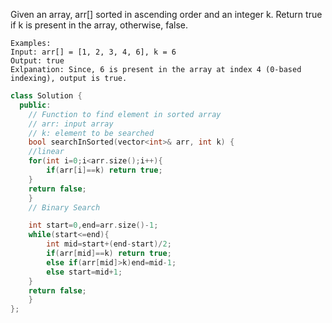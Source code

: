 Given an array, arr[] sorted in ascending order and an integer k. Return true if k is present in the array, otherwise, false.
```
Examples:
Input: arr[] = [1, 2, 3, 4, 6], k = 6
Output: true
Exlpanation: Since, 6 is present in the array at index 4 (0-based indexing), output is true.
```
```cpp
class Solution {
  public:
    // Function to find element in sorted array
    // arr: input array
    // k: element to be searched
    bool searchInSorted(vector<int>& arr, int k) {
    //linear
    for(int i=0;i<arr.size();i++){
        if(arr[i]==k) return true;
    }
    return false;
    }
    // Binary Search

    int start=0,end=arr.size()-1;
    while(start<=end){
        int mid=start+(end-start)/2;
        if(arr[mid]==k) return true;
        else if(arr[mid]>k)end=mid-1;
        else start=mid+1;
    }
    return false;
    }
};